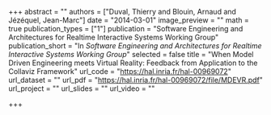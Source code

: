+++
abstract = ""
authors = ["Duval, Thierry and Blouin, Arnaud and Jézéquel, Jean-Marc"]
date = "2014-03-01"
image_preview = ""
math = true
publication_types = ["1"]
publication = "Software Engineering and Architectures for Realtime Interactive Systems Working Group"
publication_short = "In *Software Engineering and Architectures for Realtime Interactive Systems Working Group*"
selected = false
title = "When Model Driven Engineering meets Virtual Reality: Feedback from Application to the Collaviz Framework"
url_code = "https://hal.inria.fr/hal-00969072"
url_dataset = ""
url_pdf = "https://hal.inria.fr/hal-00969072/file/MDEVR.pdf"
url_project = ""
url_slides = ""
url_video = ""

+++
